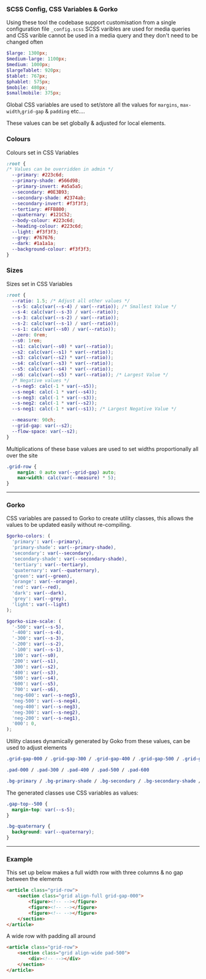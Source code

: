 ### SCSS Config, CSS Variables & Gorko
Using these tool the codebase support customisation from a single configuration file ``_config.scss``
SCSS varibles are used for media queries and CSS varible cannot be used in a media query and they don't need to be changed often
```scss
$large: 1300px;
$medium-large: 1100px;
$medium: 1000px;
$largeTablet: 920px;
$tablet: 767px;
$phablet: 575px;
$mobile: 480px;
$smallmobile: 375px;
```
Global CSS variables are used to set/store all the values for `margins`, `max-width`,`grid-gap` & `padding` etc....

These values can be set globally & adjusted for local elements.
### Colours
Colours set in CSS Variables
```css
:root {
/* Values can be overridden in admin */
  --primary: #223c6d;
  --primary-shade: #566d98;
  --primary-invert: #a5a5a5;
  --secondary: #0E3B93;
  --secondary-shade: #2374ab;
  --secondary-invert: #f3f3f3;
  --tertiary: #FFB800;
  --quaternary: #121C52;
  --body-colour: #223c6d;
  --heading-colour: #223c6d;
  --light: #f3f3f3;
  --grey: #767676;
  --dark: #1a1a1a;
  --background-colour: #f3f3f3;
}
```
### Sizes
Sizes set in CSS Variables
```css
:root {
  --ratio: 1.5; /* Adjust all other values */
  --s-5: calc(var(--s-4) / var(--ratio)); /* Smallest Value */
  --s-4: calc(var(--s-3) / var(--ratio));
  --s-3: calc(var(--s-2) / var(--ratio));
  --s-2: calc(var(--s-1) / var(--ratio));
  --s-1: calc(var(--s0) / var(--ratio));
  --zero: 0rem;
  --s0: 1rem;
  --s1: calc(var(--s0) * var(--ratio));
  --s2: calc(var(--s1) * var(--ratio));
  --s3: calc(var(--s2) * var(--ratio));
  --s4: calc(var(--s3) * var(--ratio));
  --s5: calc(var(--s4) * var(--ratio));
  --s6: calc(var(--s5) * var(--ratio)); /* Largest Value */
  /* Negative values */
  --s-neg5: calc(-1 * var(--s5));
  --s-neg4: calc(-1 * var(--s4));
  --s-neg3: calc(-1 * var(--s3));
  --s-neg2: calc(-1 * var(--s2));
  --s-neg1: calc(-1 * var(--s1)); /* Largest Negative Value */

  --measure: 90ch;
  --grid-gap: var(--s2);
  --flow-space: var(--s2);
}
```
Multiplications of these base values are used to set  widths proportionally all over the site
```scss
.grid-row {
    margin: 0 auto var(--grid-gap) auto;
    max-width: calc(var(--measure) * 5);
}
```
---
### Gorko
CSS variables are passed to Gorko to create utility classes, this allows the values to be updated easily without re-compiling.
```scss
$gorko-colors: (
  'primary': var(--primary),
  'primary-shade': var(--primary-shade),
  'secondary': var(--secondary),
  'secondary-shade': var(--secondary-shade),
  'tertiary': var(--tertiary),
  'quaternary': var(--quaternary),
  'green': var(--green),
  'orange': var(--orange),
  'red': var(--red),
  'dark': var(--dark),
  'grey': var(--grey),
  'light': var(--light)
);
```
```scss
$gorko-size-scale: (
  '-500': var(--s-5),
  '-400': var(--s-4),
  '-300': var(--s-3),
  '-200': var(--s-2),
  '-100': var(--s-1),
  '100': var(--s0),
  '200': var(--s1),
  '300': var(--s2),
  '400': var(--s3),
  '500': var(--s4),
  '600': var(--s5),
  '700': var(--s6),
  'neg-600': var(--s-neg5),
  'neg-500': var(--s-neg4),
  'neg-400': var(--s-neg3),
  'neg-300': var(--s-neg2),
  'neg-200': var(--s-neg1),
  '000': 0,
);
```
Utility classes dynamically generated by Goko from these values, can be used to adjust elements
```scss
.grid-gap-000 / .grid-gap-300 / .grid-gap-400 / .grid-gap-500 / .grid-gap-600 
```
```scss
.pad-000 / .pad-300 / .pad-400 / .pad-500 / .pad-600 
```
```scss
.bg-primary / .bg-primary-shade / .bg-secondary / .bg-secondary-shade / .bg-tertiary 
```
The generated classes use CSS variables as values:
```scss
.gap-top--500 {
  margin-top: var(--s-5); 
}
```
```scss
.bg-quaternary {
  background: var(--quaternary); 
}
```
---
### Example
This set up below makes a full width row with three columns & no gap between the elements
```html
<article class="grid-row">
    <section class="grid align-full grid-gap-000">
        <figure><!-- --></figure> 
        <figure><!-- --></figure> 
        <figure><!-- --></figure>
    </section>
</article>
```
A wide row with padding all around
```html
<article class="grid-row">
    <section class="grid align-wide pad-500">
        <div><!-- --></div>
    </section>
</article>
```